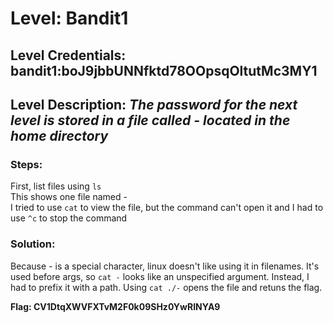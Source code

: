 # Level: Bandit1
## Level Credentials: bandit1:boJ9jbbUNNfktd78OOpsqOltutMc3MY1
## Level Description: *The password for the next level is stored in a file called - located in the home directory*

### Steps:
First, list files using `ls`  
This shows one file named *-*  
I tried to use `cat` to view the file, but the command can't open it and I had to use `^c` to stop the command  

### Solution:
Because *-* is a special character, linux doesn't like using it in filenames. It's used before args, so `cat -` looks like an unspecified argument. Instead, I had to prefix it with a path. Using `cat ./-` opens the file and retuns the flag.  

**Flag: CV1DtqXWVFXTvM2F0k09SHz0YwRINYA9**

